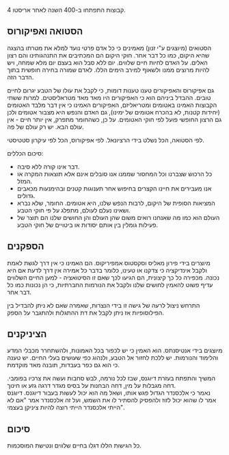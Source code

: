 4 קבוצות התפתחו ב-400 השנה לאחר אריסטו.
## הסטואה ואפיקורוס
הסטואים (מיוצגים ע"י זנון) מאמינים כי כל אדם פרטי נועד למלא את מטרתו בהצגה שהיא היקום, כמו כל דבר אחר. חוקי היקום הם המכתיבים את התנהגותינו והם רצון האלים. על האדם לחיות חיים שלווים. יום ללא סבל הוא בעצם יום מלא שמחה, ויש להיות מרוצים ממנו ולשאוף למירב הימים הללו. לאדם שמורה בחירה חופשית בתוך הדבר הזה.

גם אפיקורוס והאפיקורים טענו טענות דומות, כי לקבל את עולו של הטבע יגרום לחיים טובים. ההבדל ביניהם הוא כי האפיקורים היו מאד מאד מטראליסטים. למרות ששתי הקבוצות האמינו באטומים ומטריאליזם, האפיקורים האמינו כי אין דבר מלבד האטומים (יחידות קטנות, לא בהכרח אטומים של ימינו), גם האדם והנפש היא מצבור אטומים ולכן גם הרצון החופשי פועל לפי חוקי האטומים. על כן, כשהחומר מתפרק, אין יותר חיים - אין עולם הבא. יש רק עולם של פה.

לפי הסטואה, הכל נשלט בידי הרציונאל. לפי אפיקורוס, הכל לפי עיקרון סטטיסטי.

סיכום הכללים:
- דבר אינו קורה ללא סיבה.
- כל הרכוש שצברנו וכל המחסור שממנו אנו סובלים אינם אלא תוצאות המקרה או המזל.
- אנו מעבירים את חיינו הקצרים בחיפוש אחר תענוגות קטנים ובהימנעות מכאבים גדולים.
- המציאות הסופית של היקום, לרבות הנפש שלנו, היא אטומים. החומר, שלא נברא ושאינו נעלם לעולם, מתפלג על פי חוקי הטבע.
- העולם הוא כמו מה שאנחנו רואים משום שהן העולם והן החושים שלנו הם תוצר של פעילות גומלין בין אותם יסודות או ביטויים של חוקי הטבע.
## הספקנים
מיוצרים בידי פירון מאליס וסקסטוס אמפיריקוס. הם האמינו כי אין דרך לגשת לאמת ולקבל אינדיקציה כי צדקנו או טעינו, כלומר בדבר כל אמירה אין דרך לדעת אם היא נכונה. מכפירה כל כך קיצונית, הם הגיעו לכך שאם זו הסיטואציה - למען החיים השלווים עדיף פשוט להאמין לחושים שלנו ולקבל את הנורמות החברתיות, כי הן נכונות כמו כל דבר אחר.

התרחש ניצול לרעה של גישה זו בידי הנצרות, שאמרה שאם לא ניתן להבדיל בין הפילוסופיות אז ניתן לקבל את דת ההתגלות ולהתגבר על הספק.

## הציניקנים
מיוצגים בידי אנטיסנתס. הוא האמין כי יש לכפור בכל האמונות, ולהשתחרר מכבלי המדע והלימוד והנורמות. יש ללכת לחזור אל הטבע, ולנהוג כפי שעושים בעלי החיים. יש טענה כי הוא גם כפר בעבדות, תובנה מאד מוקדמת.

המשיך והתפתח בעזרת דיוגנס, שבז לכל נורמה, לבש סחבות ועשה את צרכיו בפומבי. דחה מגבלות על מין, דחה הבחנות על בסיס מגדר דרגה גזע או חינוך.  
נאמר כי אלכסנדר הגדול פגש אותו, ושאל מה הוא יכול לעשות בעבור דיוגנס. דיוגנס אמר לו שהוא יכול לזוז ולהפסיק להסתיר לו את השמש, ועל זה אלכסנדר אמר "אם לא הייתי אלכסנדר הייתי רוצה להיות ציניקן בעצמי".



## סיכום
כל הגישות הללו דגלו בחיים שלווים ונטישת המוסכמות.